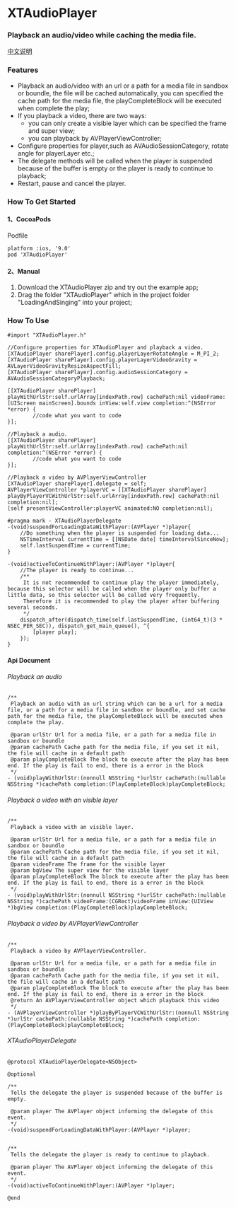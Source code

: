 # XTAudioPlayer
### Playback an audio/video while caching the media file.

[中文说明](https://www.jianshu.com/p/c157476474f1)

### Features
- Playback an audio/video with an url or a path for a media file in sandbox or boundle, the file will be cached automatically, you can specified the cache path for the media file, the playCompleteBlock will be executed when complete the play;
- If you playback a video, there are two ways:
  - you can only create a visible layer which can be specified the frame and super view;
  - you can playback by AVPlayerViewController;
- Configure properties for player,such as AVAudioSessionCategory, rotate angle for playerLayer etc.;
- The delegate methods will be called when the player is suspended because of the buffer is empty or the player is ready to continue to playback;
- Restart, pause and cancel the player.

### How To Get Started
#### 1、CocoaPods
Podfile
````
platform :ios, '9.0'
pod 'XTAudioPlayer'
````

#### 2、Manual
1. Download the XTAudioPlayer zip and try out the example app;
2. Drag the folder "XTAudioPlayer" which in the project folder "LoadingAndSinging" into your project;

### How To Use

````
#import "XTAudioPlayer.h"

//Configure properties for XTAudioPlayer and playback a video.
[XTAudioPlayer sharePlayer].config.playerLayerRotateAngle = M_PI_2;
[XTAudioPlayer sharePlayer].config.playerLayerVideoGravity = AVLayerVideoGravityResizeAspectFill;
[XTAudioPlayer sharePlayer].config.audioSessionCategory = AVAudioSessionCategoryPlayback;

[[XTAudioPlayer sharePlayer] playWithUrlStr:self.urlArray[indexPath.row] cachePath:nil videoFrame:[UIScreen mainScreen].bounds inView:self.view completion:^(NSError *error) {
        //code what you want to code
}];

//Playback a audio.
[[XTAudioPlayer sharePlayer] playWithUrlStr:self.urlArray[indexPath.row] cachePath:nil completion:^(NSError *error) {
        //code what you want to code
}];

//Playback a video by AVPlayerViewController
[XTAudioPlayer sharePlayer].delegate = self;
AVPlayerViewController *playerVC = [[XTAudioPlayer sharePlayer] playByPlayerVCWithUrlStr:self.urlArray[indexPath.row] cachePath:nil completion:nil];
[self presentViewController:playerVC animated:NO completion:nil];

#pragma mark - XTAudioPlayerDelegate
-(void)suspendForLoadingDataWithPlayer:(AVPlayer *)player{
    //Do something when the player is suspended for loading data...
    NSTimeInterval currentTime = [[NSDate date] timeIntervalSinceNow];
    self.lastSuspendTime = currentTime;
}

-(void)activeToContinueWithPlayer:(AVPlayer *)player{
    //The player is ready to continue...
    /**
     It is not recommended to continue play the player immediately, because this selector will be called when the player only buffer a little data, so this selector will be called very frequently.
     Therefore it is recommended to play the player after buffering several seconds.
     */
    dispatch_after(dispatch_time(self.lastSuspendTime, (int64_t)(3 * NSEC_PER_SEC)), dispatch_get_main_queue(), ^{
        [player play];
    });
}
````

#### Api Document
###### Playback an audio
````
/**
 Playback an audio with an url string which can be a url for a media file, or a path for a media file in sandbox or boundle, and set cache path for the media file, the playCompleteBlock will be executed when complete the play.

 @param urlStr Url for a media file, or a path for a media file in sandbox or boundle
 @param cachePath Cache path for the media file, if you set it nil, the file will cache in a default path
 @param playCompleteBlock The block to execute after the play has been end. If the play is fail to end, there is a error in the block
 */
- (void)playWithUrlStr:(nonnull NSString *)urlStr cachePath:(nullable NSString *)cachePath completion:(PlayCompleteBlock)playCompleteBlock;

````

###### Playback a video with an visible layer 
````
/**
 Playback a video with an visible layer.

 @param urlStr Url for a media file, or a path for a media file in sandbox or boundle
 @param cachePath Cache path for the media file, if you set it nil, the file will cache in a default path
 @param videoFrame The frame for the visible layer
 @param bgView The super view for the visible layer
 @param playCompleteBlock The block to execute after the play has been end. If the play is fail to end, there is a error in the block
 */
- (void)playWithUrlStr:(nonnull NSString *)urlStr cachePath:(nullable NSString *)cachePath videoFrame:(CGRect)videoFrame inView:(UIView *)bgView completion:(PlayCompleteBlock)playCompleteBlock;

````

###### Playback a video by AVPlayerViewController 
````
/**
 Playback a video by AVPlayerViewController.

 @param urlStr Url for a media file, or a path for a media file in sandbox or boundle
 @param cachePath Cache path for the media file, if you set it nil, the file will cache in a default path
 @param playCompleteBlock The block to execute after the play has been end. If the play is fail to end, there is a error in the block
 @return An AVPlayerViewController object which playback this video
 */
- (AVPlayerViewController *)playByPlayerVCWithUrlStr:(nonnull NSString *)urlStr cachePath:(nullable NSString *)cachePath completion:(PlayCompleteBlock)playCompleteBlock;
````

###### XTAudioPlayerDelegate
````
@protocol XTAudioPlayerDelegate<NSObject>

@optional

/**
 Tells the delegate the player is suspended because of the buffer is empty.

 @param player The AVPlayer object informing the delegate of this event.
 */
-(void)suspendForLoadingDataWithPlayer:(AVPlayer *)player;


/**
 Tells the delegate the player is ready to continue to playback.

 @param player The AVPlayer object informing the delegate of this event.
 */
-(void)activeToContinueWithPlayer:(AVPlayer *)player;

@end

````
